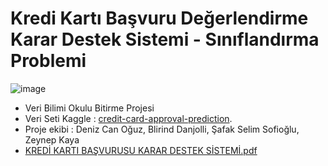 # Kredi Kartı Başvuru Değerlendirme Karar Destek Sistemi - Sınıflandırma Problemi 
![image](https://user-images.githubusercontent.com/19577817/159124132-ee893f0a-2965-4004-b4e3-4468a5181c9c.png)

 - Veri Bilimi Okulu Bitirme Projesi 
 - Veri Seti Kaggle : [credit-card-approval-prediction](https://www.kaggle.com/datasets/rikdifos/credit-card-approval-prediction).
 - Proje ekibi : Deniz Can Oğuz, Blirind Danjolli, Şafak Selim Sofioğlu, Zeynep Kaya
 - [KREDİ KARTI BAŞVURUSU KARAR DESTEK SİSTEMİ.pdf](https://github.com/denizcanoguz/credit_card_application_evaluation/files/8309376/KREDI.KARTI.BASVURUSU.KARAR.DESTEK.SISTEMI.pdf)
